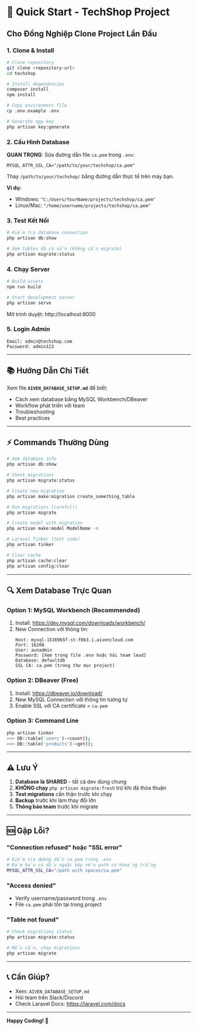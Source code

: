 # 🚀 Quick Start - TechShop Project

## Cho Đồng Nghiệp Clone Project Lần Đầu

### 1. Clone & Install

```bash
# Clone repository
git clone <repository-url>
cd techshop

# Install dependencies
composer install
npm install

# Copy environment file
cp .env.example .env

# Generate app key
php artisan key:generate
```

### 2. Cấu Hình Database

**QUAN TRỌNG**: Sửa đường dẫn file `ca.pem` trong `.env`:

```env
MYSQL_ATTR_SSL_CA="/path/to/your/techshop/ca.pem"
```

Thay `/path/to/your/techshop/` bằng đường dẫn thực tế trên máy bạn.

**Ví dụ:**
- Windows: `"C:/Users/YourName/projects/techshop/ca.pem"`
- Linux/Mac: `"/home/username/projects/techshop/ca.pem"`

### 3. Test Kết Nối

```bash
# Kiểm tra database connection
php artisan db:show

# Xem tables đã có sẵn (không cần migrate)
php artisan migrate:status
```

### 4. Chạy Server

```bash
# Build assets
npm run build

# Start development server
php artisan serve
```

Mở trình duyệt: http://localhost:8000

### 5. Login Admin

```
Email: admin@techshop.com
Password: admin123
```

---

## 📚 Hướng Dẫn Chi Tiết

Xem file **`AIVEN_DATABASE_SETUP.md`** để biết:
- Cách xem database bằng MySQL Workbench/DBeaver
- Workflow phát triển với team
- Troubleshooting
- Best practices

---

## ⚡ Commands Thường Dùng

```bash
# Xem database info
php artisan db:show

# Check migrations
php artisan migrate:status

# Create new migration
php artisan make:migration create_something_table

# Run migrations (careful!)
php artisan migrate

# Create model with migration
php artisan make:model ModelName -m

# Laravel Tinker (test code)
php artisan tinker

# Clear cache
php artisan cache:clear
php artisan config:clear
```

---

## 🔍 Xem Database Trực Quan

### Option 1: MySQL Workbench (Recommended)

1. Install: https://dev.mysql.com/downloads/workbench/
2. New Connection với thông tin:
   ```
   Host: mysql-1536965f-st-f0b3.i.aivencloud.com
   Port: 16208
   User: avnadmin
   Password: [Xem trong file .env hoặc hỏi team lead]
   Database: defaultdb
   SSL CA: ca.pem (trong thư mục project)
   ```

### Option 2: DBeaver (Free)

1. Install: https://dbeaver.io/download/
2. New MySQL Connection với thông tin tương tự
3. Enable SSL với CA certificate = `ca.pem`

### Option 3: Command Line

```bash
php artisan tinker
>>> DB::table('users')->count();
>>> DB::table('products')->get();
```

---

## ⚠️ Lưu Ý

1. **Database là SHARED** - tất cả dev dùng chung
2. **KHÔNG chạy** `php artisan migrate:fresh` trừ khi đã thỏa thuận
3. **Test migrations** cẩn thận trước khi chạy
4. **Backup** trước khi làm thay đổi lớn
5. **Thông báo team** trước khi migrate

---

## 🆘 Gặp Lỗi?

### "Connection refused" hoặc "SSL error"

```bash
# Kiểm tra đường dẫn ca.pem trong .env
# Đảm bảo có dấu ngoặc kép nếu path có khoảng trắng
MYSQL_ATTR_SSL_CA="/path with spaces/ca.pem"
```

### "Access denied"

- Verify username/password trong `.env`
- File `ca.pem` phải tồn tại trong project

### "Table not found"

```bash
# Check migrations status
php artisan migrate:status

# Nếu cần, chạy migrations
php artisan migrate
```

---

## 📞 Cần Giúp?

- Xem: `AIVEN_DATABASE_SETUP.md`
- Hỏi team trên Slack/Discord
- Check Laravel Docs: https://laravel.com/docs

---

**Happy Coding! 🎉**
